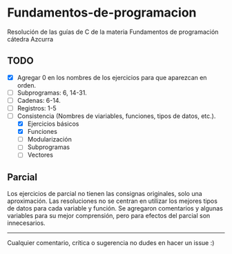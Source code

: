 # Fundamentos-de-programacion

Resolución de las guías de C de la materia Fundamentos de programación cátedra Azcurra

## TODO

- [x] Agregar 0 en los nombres de los ejercicios para que aparezcan en orden.
- [ ] Subprogramas: 6, 14-31.
- [ ] Cadenas: 6-14.
- [ ] Registros: 1-5
- [ ] Consistencia (Nombres de viariables, funciones, tipos de datos, etc.).
	- [x] Ejercicios básicos
    - [x] Funciones
    - [ ] Modularización
    - [ ] Subprogramas
    - [ ] Vectores

## Parcial

Los ejercicios de parcial no tienen las consignas originales, solo una aproximación.
Las resoluciones no se centran en utilizar los mejores tipos de datos para cada variable y función.
Se agregaron comentarios y algunas variables para su mejor comprensión, pero para efectos del parcial son innecesarios.

---

Cualquier comentario, crítica o sugerencia no dudes en hacer un issue :)
